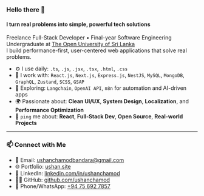 ### Hello there 👋

#### I turn real problems into simple, powerful tech solutions

Freelance Full-Stack Developer • Final-year Software Engineering Undergraduate at [The Open University of Sri Lanka](https://www.ou.ac.lk)  
I build performance-first, user-centered web applications that solve real problems.

- ⚙️ I use daily: `.ts`, `.js`, `.jsx`, `.tsx`, `.html`, `.css`
- 🧠 I work with: `React.js`, `Next.js`, `Express.js`, `NestJS`, `MySQL`, `MongoDB`, `GraphQL`, `Zustand`, `SCSS`, `GSAP`
- 🤖 Exploring: `Langchain`, `OpenAI API`, `n8n` for automation and AI-driven apps
- 🌍 Passionate about: **Clean UI/UX**, **System Design**, **Localization**, and **Performance Optimization**
- 💬 `ping` me about: **React**, **Full-Stack Dev**, **Open Source**, **Real-world Projects**

---

### 📫 Connect with Me

- 📧 Email: [ushanchamodbandara@gmail.com](mailto:ushanchamodbandara@gmail.com)  
- 🌐 Portfolio: [ushan.site](https://ushan.site)  
- 💼 LinkedIn: [linkedin.com/in/ushanchamod](https://www.linkedin.com/in/ushanchamod)  
- 🧑‍💻 GitHub: [github.com/ushanchamod](https://github.com/ushanchamod)  
- 📱 Phone/WhatsApp: [+94 75 692 7857](tel:+94756927857)
